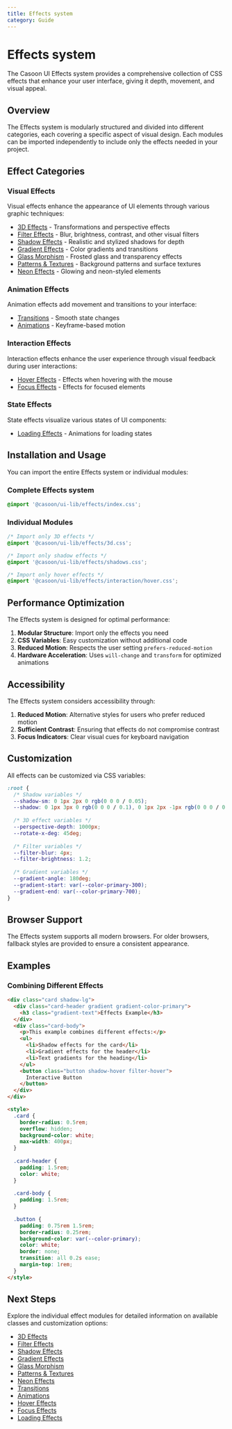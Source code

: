 ```yaml
---
title: Effects system
category: Guide
---
```


# Effects system

The Casoon UI Effects system provides a comprehensive collection of CSS effects that enhance your user interface, giving it depth, movement, and visual appeal.

## Overview

The Effects system is modularly structured and divided into different categories, each covering a specific aspect of visual design. Each modules can be imported independently to include only the effects needed in your project.

## Effect Categories

### Visual Effects

Visual effects enhance the appearance of UI elements through various graphic techniques:

- [3D Effects](/effects/3d) - Transformations and perspective effects
- [Filter Effects](/effects/filters) - Blur, brightness, contrast, and other visual filters
- [Shadow Effects](/effects/shadows) - Realistic and stylized shadows for depth
- [Gradient Effects](/effects/gradient) - Color gradients and transitions
- [Glass Morphism](/effects/glass) - Frosted glass and transparency effects
- [Patterns & Textures](/effects/patterns) - Background patterns and surface textures
- [Neon Effects](/effects/neon) - Glowing and neon-styled elements

### Animation Effects

Animation effects add movement and transitions to your interface:

- [Transitions](/effects/transitions) - Smooth state changes
- [Animations](/effects/animations) - Keyframe-based motion

### Interaction Effects

Interaction effects enhance the user experience through visual feedback during user interactions:

- [Hover Effects](/effects/interaction/hover) - Effects when hovering with the mouse
- [Focus Effects](/effects/interaction/focus) - Effects for focused elements

### State Effects

State effects visualize various states of UI components:

- [Loading Effects](/effects/state/loading) - Animations for loading states

## Installation and Usage

You can import the entire Effects system or individual modules:

### Complete Effects system

```css
@import '@casoon/ui-lib/effects/index.css';
```

### Individual Modules

```css
/* Import only 3D effects */
@import '@casoon/ui-lib/effects/3d.css';

/* Import only shadow effects */
@import '@casoon/ui-lib/effects/shadows.css';

/* Import only hover effects */
@import '@casoon/ui-lib/effects/interaction/hover.css';
```

## Performance Optimization

The Effects system is designed for optimal performance:

1. **Modular Structure**: Import only the effects you need
2. **CSS Variables**: Easy customization without additional code
3. **Reduced Motion**: Respects the user setting `prefers-reduced-motion`
4. **Hardware Acceleration**: Uses `will-change` and `transform` for optimized animations

## Accessibility

The Effects system considers accessibility through:

1. **Reduced Motion**: Alternative styles for users who prefer reduced motion
2. **Sufficient Contrast**: Ensuring that effects do not compromise contrast
3. **Focus Indicators**: Clear visual cues for keyboard navigation

## Customization

All effects can be customized via CSS variables:

```css
:root {
  /* Shadow variables */
  --shadow-sm: 0 1px 2px 0 rgb(0 0 0 / 0.05);
  --shadow: 0 1px 3px 0 rgb(0 0 0 / 0.1), 0 1px 2px -1px rgb(0 0 0 / 0.1);
  
  /* 3D effect variables */
  --perspective-depth: 1000px;
  --rotate-x-deg: 45deg;
  
  /* Filter variables */
  --filter-blur: 4px;
  --filter-brightness: 1.2;
  
  /* Gradient variables */
  --gradient-angle: 180deg;
  --gradient-start: var(--color-primary-300);
  --gradient-end: var(--color-primary-700);
}
```

## Browser Support

The Effects system supports all modern browsers. For older browsers, fallback styles are provided to ensure a consistent appearance.

## Examples

### Combining Different Effects

```html
<div class="card shadow-lg">
  <div class="card-header gradient gradient-color-primary">
    <h3 class="gradient-text">Effects Example</h3>
  </div>
  <div class="card-body">
    <p>This example combines different effects:</p>
    <ul>
      <li>Shadow effects for the card</li>
      <li>Gradient effects for the header</li>
      <li>Text gradients for the heading</li>
    </ul>
    <button class="button shadow-hover filter-hover">
      Interactive Button
    </button>
  </div>
</div>

<style>
  .card {
    border-radius: 0.5rem;
    overflow: hidden;
    background-color: white;
    max-width: 400px;
  }
  
  .card-header {
    padding: 1.5rem;
    color: white;
  }
  
  .card-body {
    padding: 1.5rem;
  }
  
  .button {
    padding: 0.75rem 1.5rem;
    border-radius: 0.25rem;
    background-color: var(--color-primary);
    color: white;
    border: none;
    transition: all 0.2s ease;
    margin-top: 1rem;
  }
</style>
```

## Next Steps

Explore the individual effect modules for detailed information on available classes and customization options:

- [3D Effects](/effects/3d)
- [Filter Effects](/effects/filters)
- [Shadow Effects](/effects/shadows)
- [Gradient Effects](/effects/gradient)
- [Glass Morphism](/effects/glass)
- [Patterns & Textures](/effects/patterns)
- [Neon Effects](/effects/neon)
- [Transitions](/effects/transitions)
- [Animations](/effects/animations)
- [Hover Effects](/effects/interaction/hover)
- [Focus Effects](/effects/interaction/focus)
- [Loading Effects](/effects/state/loading) 